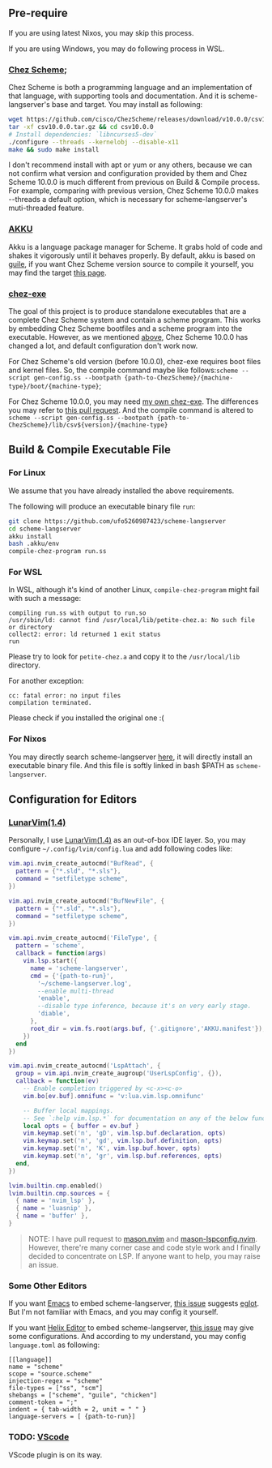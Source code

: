 ## Pre-require

If you are using latest Nixos, you may skip this process.

If you are using Windows, you may do following process in WSL.

### [Chez Scheme](https://cisco.github.io/ChezScheme/);

Chez Scheme is both a programming language and an implementation of that language, with supporting tools and documentation. And it is scheme-langserver's base and target. You may install as following:

```bash
wget https://github.com/cisco/ChezScheme/releases/download/v10.0.0/csv10.0.0.tar.gz
tar -xf csv10.0.0.tar.gz && cd csv10.0.0
# Install dependencies: `libncurses5-dev`
./configure --threads --kernelobj --disable-x11
make && sudo make install
```

I don't recommend install with apt or yum or any others, because we can not confirm what version and configuration provided by them and Chez Scheme 10.0.0 is much different from previous on Build & Compile process. For example, comparing with previous version, Chez Scheme 10.0.0 makes --threads a default option, which is necessary for scheme-langserver's muti-threaded feature. 

### [AKKU](https://akkuscm.org/)

Akku is a language package manager for Scheme. It grabs hold of code and shakes it vigorously until it behaves properly. By default, akku is based on [guile](https://www.gnu.org/software/guile/), if you want Chez Scheme version source to compile it yourself, you may find the target [this page](https://gitlab.com/akkuscm/akku/-/releases).

### [chez-exe](https://github.com/gwatt/chez-exe)

The goal of this project is to produce standalone executables that are a complete Chez Scheme system and contain a scheme program. This works by embedding Chez Scheme bootfiles and a scheme program into the executable. However, as we mentioned [above](#chez-scheme), Chez Scheme 10.0.0 has changed a lot, and default configuration don't work now.

For Chez Scheme's old version (before 10.0.0), chez-exe requires boot files and kernel files. So, the compile command maybe like follows:`scheme --script gen-config.ss --bootpath {path-to-ChezScheme}/{machine-type}/boot/{machine-type}`;

For Chez Scheme 10.0.0, you may need [my own chez-exe](https://github.com/ufo5260987423/chez-exe). The differences you may refer to [this pull request](https://github.com/gwatt/chez-exe/pull/20). And the compile command is altered to `scheme --script gen-config.ss --bootpath {path-to-ChezScheme}/lib/csv${version}/{machine-type}`

## Build & Compile Executable File 

### For Linux

We assume that you have already installed the above requirements.

The following will produce an executable binary file `run`:
```bash
git clone https://github.com/ufo5260987423/scheme-langserver
cd scheme-langserver
akku install
bash .akku/env
compile-chez-program run.ss
```

### For WSL

In WSL, although it's kind of another Linux, `compile-chez-program` might fail with such a message:

```text
compiling run.ss with output to run.so
/usr/sbin/ld: cannot find /usr/local/lib/petite-chez.a: No such file or directory
collect2: error: ld returned 1 exit status
run
```

Please try to look for `petite-chez.a` and copy it to the `/usr/local/lib` directory.

For another exception:
```text
cc: fatal error: no input files
compilation terminated.
```

Please check if you installed the original one :(

### For Nixos

You may directly search scheme-langserver [here](https://search.nixos.org/packages?channel=unstable&show=akkuPackages.scheme-langserver&from=0&size=50&sort=relevance&type=packages&query=akkuPackages.scheme-langserver), it will directly install an executable binary file. And this file is softly linked in bash $PATH as `scheme-langserver`.

## Configuration for Editors

### [LunarVim(1.4)](https://www.lunarvim.org/)
Personally, I use [LunarVim(1.4)](https://www.lunarvim.org/) as an out-of-box IDE layer. So, you may configure `~/.config/lvim/config.lua` and add following codes like:

```lua
vim.api.nvim_create_autocmd("BufRead", {
  pattern = {"*.sld", "*.sls"},
  command = "setfiletype scheme",
})

vim.api.nvim_create_autocmd("BufNewFile", {
  pattern = {"*.sld", "*.sls"},
  command = "setfiletype scheme",
})

vim.api.nvim_create_autocmd('FileType', {
  pattern = 'scheme',
  callback = function(args)
    vim.lsp.start({
      name = 'scheme-langserver',
      cmd = {'{path-to-run}',
        '~/scheme-langserver.log',
        --enable multi-thread
        'enable',
        --disable type inference, because it's on very early stage.
        'diable',
      },
      root_dir = vim.fs.root(args.buf, {'.gitignore','AKKU.manifest'}),
    })
  end
})

vim.api.nvim_create_autocmd('LspAttach', {
  group = vim.api.nvim_create_augroup('UserLspConfig', {}),
  callback = function(ev)
    -- Enable completion triggered by <c-x><c-o>
    vim.bo[ev.buf].omnifunc = 'v:lua.vim.lsp.omnifunc'

    -- Buffer local mappings.
    -- See `:help vim.lsp.*` for documentation on any of the below functions
    local opts = { buffer = ev.buf }
    vim.keymap.set('n', 'gD', vim.lsp.buf.declaration, opts)
    vim.keymap.set('n', 'gd', vim.lsp.buf.definition, opts)
    vim.keymap.set('n', 'K', vim.lsp.buf.hover, opts)
    vim.keymap.set('n', 'gr', vim.lsp.buf.references, opts)
  end,
})

lvim.builtin.cmp.enabled()
lvim.builtin.cmp.sources = {
  { name = 'nvim_lsp' },
  { name = 'luasnip' },
  { name = 'buffer' },
}
```
>NOTE: I have pull request to [mason.nvim](https://github.com/williamboman/mason.nvim) and [mason-lspconfig.nvim](https://github.com/williamboman/mason-lspconfig.nvim). However, there're many corner case and code style work and I finally decided to concentrate on LSP. If anyone want to help, you may raise an issue.

### Some Other Editors

If you want [Emacs](https://www.gnu.org/software/emacs/emacs.html) to embed scheme-langserver, [this issue](https://github.com/ufo5260987423/scheme-langserver/issues/39) suggests [eglot](https://github.com/joaotavora/eglot). But I'm not familiar with Emacs, and you may config it yourself.

If you want [Helix Editor](https://helix-editor.com/) to embed scheme-langserver, [this issue](https://github.com/ufo5260987423/scheme-langserver/issues/41) may give some configurations. And according to my understand, you may config `language.toml` as following:
```
[[language]]
name = "scheme"
scope = "source.scheme"
injection-regex = "scheme"
file-types = ["ss", "scm"]
shebangs = ["scheme", "guile", "chicken"]
comment-token = ";"
indent = { tab-width = 2, unit = " " }
language-servers = [ {path-to-run}]
```


### TODO: [VScode](https://code.visualstudio.com/)
VScode plugin is on its way.